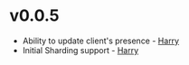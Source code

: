# v0.0.5
- Ability to update client's presence - [Harry](https://github.com/harryet)
- Initial Sharding support - [Harry](https://github.com/harryet)
